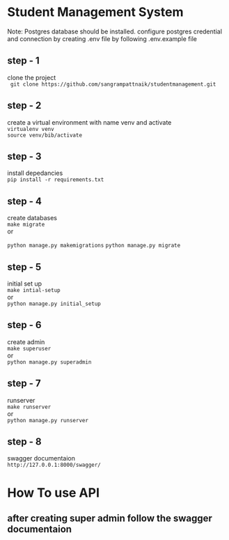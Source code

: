 # Student  Management System

 Note: Postgres database should be installed. configure postgres credential and connection by creating .env file by following .env.example file


## step - 1
clone the project <br >
` git clone https://github.com/sangrampattnaik/studentmanagement.git`


## step - 2
create a virtual environment with name venv and activate <br >
`virtualenv venv` <br >
`source venv/bib/activate`


## step - 3
install depedancies <br >
`pip install -r requirements.txt`


## step - 4
create databases <br >
`make migrate` <br >
or <br >

`python manage.py makemigrations`
`python manage.py migrate`

## step - 5
initial set up <br >
`make intial-setup` <br >
or <br >
`python manage.py initial_setup`

## step - 6
create admin <br >
`make superuser` <br >
or <br >
`python manage.py superadmin`

## step - 7
runserver <br >
`make runserver` <br >
or <br >
`python manage.py runserver`

## step - 8
swagger documentaion <br >
`http://127.0.0.1:8000/swagger/`

# How To use API
## after creating super admin follow the swagger documentaion 